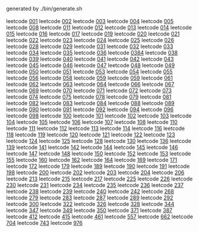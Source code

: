 generated by ./bin/generate.sh<br><br>
leetcode [001](https://github.com/17hao/algorithm/blob/master/src/leetcode/first/Code_001_TwoSum.java)
leetcode [002](https://github.com/17hao/algorithm/blob/master/src/leetcode/first/Code_002_AddTwoNumbers.java)
leetcode [003](https://github.com/17hao/algorithm/blob/master/src/leetcode/first/Code_003_LongestSubStr.java)
leetcode [004](https://github.com/17hao/algorithm/blob/master/src/leetcode/first/Code_004_FindMedian.java)
leetcode [005](https://github.com/17hao/algorithm/blob/master/src/leetcode/first/Code_005_LongestPalindromeStr.java)
leetcode [008](https://github.com/17hao/algorithm/blob/master/src/leetcode/first/Code_008_MyAtoi.java)
leetcode [011](https://github.com/17hao/algorithm/blob/master/src/leetcode/first/Code_011_ContainerWithMostWater.java)
leetcode [012](https://github.com/17hao/algorithm/blob/master/src/leetcode/first/Code_012_IntegerToRoman.java)
leetcode [013](https://github.com/17hao/algorithm/blob/master/src/leetcode/first/Code_013_RomanToInteger.java)
leetcode [014](https://github.com/17hao/algorithm/blob/master/src/leetcode/first/Code_014_LongestCommonPrefix.java)
leetcode [015](https://github.com/17hao/algorithm/blob/master/src/leetcode/first/Code_015_ThreeSum.java)
leetcode [016](https://github.com/17hao/algorithm/blob/master/src/leetcode/first/Code_016_3SumCloset.java)
leetcode [017](https://github.com/17hao/algorithm/blob/master/src/leetcode/first/Code_017_LetterCombinations.java)
leetcode [019](https://github.com/17hao/algorithm/blob/master/src/leetcode/first/Code_019_RemoveNthEndOfList.java)
leetcode [020](https://github.com/17hao/algorithm/blob/master/src/leetcode/first/Code_020_ValidParenthesis.java)
leetcode [021](https://github.com/17hao/algorithm/blob/master/src/leetcode/first/Code_021_MergeSortedLists.java)
leetcode [022](https://github.com/17hao/algorithm/blob/master/src/leetcode/first/Code_022_GenerateParenthesis.java)
leetcode [023](https://github.com/17hao/algorithm/blob/master/src/leetcode/first/Code_023_MergeKSortedList.java)
leetcode [024](https://github.com/17hao/algorithm/blob/master/src/leetcode/first/Code_024_SwapNodesInPairs.java)
leetcode [025](https://github.com/17hao/algorithm/blob/master/src/leetcode/first/Code_025_ReverseKGroup.java)
leetcode [026](https://github.com/17hao/algorithm/blob/master/src/leetcode/first/Code_026_RemoveDuplicates.java)
leetcode [028](https://github.com/17hao/algorithm/blob/master/src/leetcode/first/Code_028_strStr.java)
leetcode [029](https://github.com/17hao/algorithm/blob/master/src/leetcode/first/Code_029_Divide2Integers.java)
leetcode [031](https://github.com/17hao/algorithm/blob/master/src/leetcode/first/Code_031_NextPermutation.java)
leetcode [032](https://github.com/17hao/algorithm/blob/master/src/leetcode/first/Code_032_LongestValidParentheses.java)
leetcode [033](https://github.com/17hao/algorithm/blob/master/src/leetcode/first/Code_033_SearchInRotatedArr.java)
leetcode [034](https://github.com/17hao/algorithm/blob/master/src/leetcode/first/Code_034_FistAndLastPosition.java)
leetcode [035](https://github.com/17hao/algorithm/blob/master/src/leetcode/first/Code_035_SearchInsertPosition.java)
leetcode [036](https://github.com/17hao/algorithm/blob/master/src/leetcode/first/Code_036_ValidSudoku.java)
leetcode [0384](https://github.com/17hao/algorithm/blob/master/src/leetcode/first/Code_0384_Shuffle.java)
leetcode [038](https://github.com/17hao/algorithm/blob/master/src/leetcode/first/Code_038_CountAndSay.java)
leetcode [039](https://github.com/17hao/algorithm/blob/master/src/leetcode/first/Code_039_CombinationSum.java)
leetcode [040](https://github.com/17hao/algorithm/blob/master/src/leetcode/first/Code_040_CombinationSum2.java)
leetcode [041](https://github.com/17hao/algorithm/blob/master/src/leetcode/first/Code_041_FirstMissingPositive.java)
leetcode [042](https://github.com/17hao/algorithm/blob/master/src/leetcode/first/Code_042_TrappingRainWater.java)
leetcode [043](https://github.com/17hao/algorithm/blob/master/src/leetcode/first/Code_043_MultiplyStrings.java)
leetcode [045](https://github.com/17hao/algorithm/blob/master/src/leetcode/first/Code_045_JumpGame2.java)
leetcode [046](https://github.com/17hao/algorithm/blob/master/src/leetcode/first/Code_046_Permutations.java)
leetcode [047](https://github.com/17hao/algorithm/blob/master/src/leetcode/first/Code_047_Permutations2.java)
leetcode [048](https://github.com/17hao/algorithm/blob/master/src/leetcode/first/Code_048_RotateImage.java)
leetcode [049](https://github.com/17hao/algorithm/blob/master/src/leetcode/first/Code_049_GroupAnagrams.java)
leetcode [050](https://github.com/17hao/algorithm/blob/master/src/leetcode/first/Code_050_Pow.java)
leetcode [051](https://github.com/17hao/algorithm/blob/master/src/leetcode/first/Code_051_NQueens.java)
leetcode [053](https://github.com/17hao/algorithm/blob/master/src/leetcode/first/Code_053_MaximumSubarray.java)
leetcode [054](https://github.com/17hao/algorithm/blob/master/src/leetcode/first/Code_054_SpiralMatrix.java)
leetcode [055](https://github.com/17hao/algorithm/blob/master/src/leetcode/first/Code_055_JumpGame.java)
leetcode [056](https://github.com/17hao/algorithm/blob/master/src/leetcode/first/Code_056_MergeIntervals.java)
leetcode [058](https://github.com/17hao/algorithm/blob/master/src/leetcode/first/Code_058_LengthOfLastWord.java)
leetcode [059](https://github.com/17hao/algorithm/blob/master/src/leetcode/first/Code_059_SpiralMatrix2.java)
leetcode [059](https://github.com/17hao/algorithm/blob/master/src/leetcode/first/Code_059_SpiralMatrixII.java)
leetcode [061](https://github.com/17hao/algorithm/blob/master/src/leetcode/first/Code_061_RotateList.java)
leetcode [062](https://github.com/17hao/algorithm/blob/master/src/leetcode/first/Code_062_UniquePaths.java)
leetcode [063](https://github.com/17hao/algorithm/blob/master/src/leetcode/first/Code_063_UniquePath2.java)
leetcode [064](https://github.com/17hao/algorithm/blob/master/src/leetcode/first/Code_064_MinPathSum.java)
leetcode [066](https://github.com/17hao/algorithm/blob/master/src/leetcode/first/Code_066_PlusOne.java)
leetcode [067](https://github.com/17hao/algorithm/blob/master/src/leetcode/first/Code_067_AddBinary.java)
leetcode [069](https://github.com/17hao/algorithm/blob/master/src/leetcode/first/Code_069_Sqrt.java)
leetcode [070](https://github.com/17hao/algorithm/blob/master/src/leetcode/first/Code_070_ClimbingStairs.java)
leetcode [071](https://github.com/17hao/algorithm/blob/master/src/leetcode/first/Code_071_SimplifyPath.java)
leetcode [072](https://github.com/17hao/algorithm/blob/master/src/leetcode/first/Code_072_EditDistance.java)
leetcode [073](https://github.com/17hao/algorithm/blob/master/src/leetcode/first/Code_073_SetMatrixZeroes.java)
leetcode [074](https://github.com/17hao/algorithm/blob/master/src/leetcode/first/Code_074_Search2DMatrix.java)
leetcode [075](https://github.com/17hao/algorithm/blob/master/src/leetcode/first/Code_075_SortColors.java)
leetcode [078](https://github.com/17hao/algorithm/blob/master/src/leetcode/first/Code_078_Subsets.java)
leetcode [079](https://github.com/17hao/algorithm/blob/master/src/leetcode/first/Code_079_WordSearch.java)
leetcode [081](https://github.com/17hao/algorithm/blob/master/src/leetcode/first/Code_081_SearchInRotatedSortedArray2.java)
leetcode [082](https://github.com/17hao/algorithm/blob/master/src/leetcode/first/Code_082_RemoveDuplicateFromList2.java)
leetcode [083](https://github.com/17hao/algorithm/blob/master/src/leetcode/first/Code_083_RemoveDuplicateFromList.java)
leetcode [084](https://github.com/17hao/algorithm/blob/master/src/leetcode/first/Code_084_LargestRectangle.java)
leetcode [088](https://github.com/17hao/algorithm/blob/master/src/leetcode/first/Code_088_MergedSortedArray.java)
leetcode [089](https://github.com/17hao/algorithm/blob/master/src/leetcode/first/Code_089_GrayCode.java)
leetcode [090](https://github.com/17hao/algorithm/blob/master/src/leetcode/first/Code_090_Subsets2.java)
leetcode [091](https://github.com/17hao/algorithm/blob/master/src/leetcode/first/Code_091_DecodeWays.java)
leetcode [092](https://github.com/17hao/algorithm/blob/master/src/leetcode/first/Code_092_ReverseLinkedList2.java)
leetcode [094](https://github.com/17hao/algorithm/blob/master/src/leetcode/first/Code_094_InOrderTraversal.java)
leetcode [096](https://github.com/17hao/algorithm/blob/master/src/leetcode/first/Code_096_UniqueBST.java)
leetcode [098](https://github.com/17hao/algorithm/blob/master/src/leetcode/first/Code_098_ValidateBST.java)
leetcode [100](https://github.com/17hao/algorithm/blob/master/src/leetcode/first/Code_100_SameTree.java)
leetcode [101](https://github.com/17hao/algorithm/blob/master/src/leetcode/first/Code_101_SymmetricBT.java)
leetcode [102](https://github.com/17hao/algorithm/blob/master/src/leetcode/first/Code_102_LevelOrderBT.java)
leetcode [103](https://github.com/17hao/algorithm/blob/master/src/leetcode/first/Code_103_ZigzagLevelOrderBT.java)
leetcode [104](https://github.com/17hao/algorithm/blob/master/src/leetcode/first/Code_104_MaxDepthOfBinaryTree.java)
leetcode [105](https://github.com/17hao/algorithm/blob/master/src/leetcode/first/Code_105_ConstructBT.java)
leetcode [106](https://github.com/17hao/algorithm/blob/master/src/leetcode/first/Code_106_ConstructBT.java)
leetcode [107](https://github.com/17hao/algorithm/blob/master/src/leetcode/first/Code_107_LevelOrderBTv2.java)
leetcode [108](https://github.com/17hao/algorithm/blob/master/src/leetcode/first/Code_108_SortedArrayToBST.java)
leetcode [110](https://github.com/17hao/algorithm/blob/master/src/leetcode/first/Code_110_BalancedBinaryTree.java)
leetcode [111](https://github.com/17hao/algorithm/blob/master/src/leetcode/first/Code_111_MinDepthOfBT.java)
leetcode [112](https://github.com/17hao/algorithm/blob/master/src/leetcode/first/Code_112_PathSum.java)
leetcode [113](https://github.com/17hao/algorithm/blob/master/src/leetcode/first/Code_113_PathSUm2.java)
leetcode [114](https://github.com/17hao/algorithm/blob/master/src/leetcode/first/Code_114_FlattenBTtoLinkedList.java)
leetcode [116](https://github.com/17hao/algorithm/blob/master/src/leetcode/first/Code_116_PopulatingNextPtr.java)
leetcode [118](https://github.com/17hao/algorithm/blob/master/src/leetcode/first/Code_118_PascalTriangle.java)
leetcode [119](https://github.com/17hao/algorithm/blob/master/src/leetcode/first/Code_119_PascalTriangle2.java)
leetcode [120](https://github.com/17hao/algorithm/blob/master/src/leetcode/first/Code_120_Triangle.java)
leetcode [121](https://github.com/17hao/algorithm/blob/master/src/leetcode/first/Code_121_BestTimeBuyStock.java)
leetcode [122](https://github.com/17hao/algorithm/blob/master/src/leetcode/first/Code_122_BestTimeBuyStock2.java)
leetcode [123](https://github.com/17hao/algorithm/blob/master/src/leetcode/first/Code_123_BestTimeBuyStock3.java)
leetcode [124](https://github.com/17hao/algorithm/blob/master/src/leetcode/first/Code_124_BTMaxPathSum.java)
leetcode [125](https://github.com/17hao/algorithm/blob/master/src/leetcode/first/Code_125_ValidPalindrome.java)
leetcode [128](https://github.com/17hao/algorithm/blob/master/src/leetcode/first/Code_128_LongestConsecutiveSeq.java)
leetcode [130](https://github.com/17hao/algorithm/blob/master/src/leetcode/first/Code_130_SurroundedRegions.java)
leetcode [136](https://github.com/17hao/algorithm/blob/master/src/leetcode/first/Code_136_SingleNumber.java)
leetcode [139](https://github.com/17hao/algorithm/blob/master/src/leetcode/first/Code_139_WordBreak.java)
leetcode [141](https://github.com/17hao/algorithm/blob/master/src/leetcode/first/Code_141_LinkedListCycle.java)
leetcode [142](https://github.com/17hao/algorithm/blob/master/src/leetcode/first/Code_142_LinkedListCycle2.java)
leetcode [144](https://github.com/17hao/algorithm/blob/master/src/leetcode/first/Code_144_Preorder.java)
leetcode [145](https://github.com/17hao/algorithm/blob/master/src/leetcode/first/Code_145_PostOrderTraversal.java)
leetcode [146](https://github.com/17hao/algorithm/blob/master/src/leetcode/first/Code_146_LRU_Cache.java)
leetcode [147](https://github.com/17hao/algorithm/blob/master/src/leetcode/first/Code_147_InsertionSortList.java)
leetcode [148](https://github.com/17hao/algorithm/blob/master/src/leetcode/first/Code_148_SortList.java)
leetcode [150](https://github.com/17hao/algorithm/blob/master/src/leetcode/first/Code_150_ReversePolishNotation.java)
leetcode [152](https://github.com/17hao/algorithm/blob/master/src/leetcode/first/Code_152_MaxProductSubarray.java)
leetcode [153](https://github.com/17hao/algorithm/blob/master/src/leetcode/first/Code_153_MinimumRotatedSortedArray.java)
leetcode [155](https://github.com/17hao/algorithm/blob/master/src/leetcode/first/Code_155_MinStack.java)
leetcode [160](https://github.com/17hao/algorithm/blob/master/src/leetcode/first/Code_160_IntersectionOfLinkedList.java)
leetcode [162](https://github.com/17hao/algorithm/blob/master/src/leetcode/first/Code_162_FindPeakElement.java)
leetcode [164](https://github.com/17hao/algorithm/blob/master/src/leetcode/first/Code_164_MaximumGap.java)
leetcode [169](https://github.com/17hao/algorithm/blob/master/src/leetcode/first/Code_169_MajorityElement.java)
leetcode [171](https://github.com/17hao/algorithm/blob/master/src/leetcode/first/Code_171_ExcelSheetColumnNum.java)
leetcode [172](https://github.com/17hao/algorithm/blob/master/src/leetcode/first/Code_172_FactorialTrailingZeroes.java)
leetcode [179](https://github.com/17hao/algorithm/blob/master/src/leetcode/first/Code_179_LargestNum.java)
leetcode [189](https://github.com/17hao/algorithm/blob/master/src/leetcode/first/Code_189_RotateArray.java)
leetcode [190](https://github.com/17hao/algorithm/blob/master/src/leetcode/first/Code_190_ReverseBits.java)
leetcode [191](https://github.com/17hao/algorithm/blob/master/src/leetcode/first/Code_191_LengthOf1Bits.java)
leetcode [198](https://github.com/17hao/algorithm/blob/master/src/leetcode/first/Code_198_HouseRobber.java)
leetcode [200](https://github.com/17hao/algorithm/blob/master/src/leetcode/first/Code_200_NumberOfIslands.java)
leetcode [202](https://github.com/17hao/algorithm/blob/master/src/leetcode/first/Code_202_HappyNumber.java)
leetcode [203](https://github.com/17hao/algorithm/blob/master/src/leetcode/first/Code_203_RemoveLinkedListElements.java)
leetcode [204](https://github.com/17hao/algorithm/blob/master/src/leetcode/first/Code_204_CountPrimes.java)
leetcode [206](https://github.com/17hao/algorithm/blob/master/src/leetcode/first/Code_206_ReverseList.java)
leetcode [213](https://github.com/17hao/algorithm/blob/master/src/leetcode/first/Code_213_HouseRobberII.java)
leetcode [215](https://github.com/17hao/algorithm/blob/master/src/leetcode/first/Code_215_KthLargestElement.java)
leetcode [217](https://github.com/17hao/algorithm/blob/master/src/leetcode/first/Code_217_ContainsDuplicate.java)
leetcode [225](https://github.com/17hao/algorithm/blob/master/src/leetcode/first/Code_225_ImplementStackByQueue.java)
leetcode [226](https://github.com/17hao/algorithm/blob/master/src/leetcode/first/Code_226_InvertBT.java)
leetcode [230](https://github.com/17hao/algorithm/blob/master/src/leetcode/first/Code_230_KthSmallestInBST.java)
leetcode [231](https://github.com/17hao/algorithm/blob/master/src/leetcode/first/Code_231_PowerOfTwo.java)
leetcode [234](https://github.com/17hao/algorithm/blob/master/src/leetcode/first/Code_234_PalindromeLinkedList.java)
leetcode [235](https://github.com/17hao/algorithm/blob/master/src/leetcode/first/Code_235_LowestAncestorOfBST.java)
leetcode [236](https://github.com/17hao/algorithm/blob/master/src/leetcode/first/Code_236_LowestAncestorOfBT.java)
leetcode [237](https://github.com/17hao/algorithm/blob/master/src/leetcode/first/Code_237_DeleteNode.java)
leetcode [238](https://github.com/17hao/algorithm/blob/master/src/leetcode/first/Code_238_ProductOfArray.java)
leetcode [239](https://github.com/17hao/algorithm/blob/master/src/leetcode/first/Code_239_SlidingWindowMaximum.java)
leetcode [240](https://github.com/17hao/algorithm/blob/master/src/leetcode/first/Code_240_Search2DMatrixII.java)
leetcode [242](https://github.com/17hao/algorithm/blob/master/src/leetcode/first/Code_242_ValidAnagram.java)
leetcode [268](https://github.com/17hao/algorithm/blob/master/src/leetcode/first/Code_268_MissingNumber.java)
leetcode [279](https://github.com/17hao/algorithm/blob/master/src/leetcode/first/Code_279_PerfectSquares.java)
leetcode [283](https://github.com/17hao/algorithm/blob/master/src/leetcode/first/Code_283_MoveZeroes.java)
leetcode [287](https://github.com/17hao/algorithm/blob/master/src/leetcode/first/Code_287_DuplicateNumber.java)
leetcode [289](https://github.com/17hao/algorithm/blob/master/src/leetcode/first/Code_289_GameOfLife.java)
leetcode [292](https://github.com/17hao/algorithm/blob/master/src/leetcode/first/Code_292_NimGame.java)
leetcode [300](https://github.com/17hao/algorithm/blob/master/src/leetcode/first/Code_300_LengthOfLIS.java)
leetcode [322](https://github.com/17hao/algorithm/blob/master/src/leetcode/first/Code_322_CoinChange.java)
leetcode [326](https://github.com/17hao/algorithm/blob/master/src/leetcode/first/Code_326_PowerOfThree.java)
leetcode [328](https://github.com/17hao/algorithm/blob/master/src/leetcode/first/Code_328_OddEvenLinkedList.java)
leetcode [344](https://github.com/17hao/algorithm/blob/master/src/leetcode/first/Code_344_ReverseString.java)
leetcode [347](https://github.com/17hao/algorithm/blob/master/src/leetcode/first/Code_347_TopKFrequent.java)
leetcode [349](https://github.com/17hao/algorithm/blob/master/src/leetcode/first/Code_349_IntersectionArrays.java)
leetcode [350](https://github.com/17hao/algorithm/blob/master/src/leetcode/first/Code_350_IntersectionOf2Arrays.java)
leetcode [371](https://github.com/17hao/algorithm/blob/master/src/leetcode/first/Code_371_SumOfIntegers.java)
leetcode [387](https://github.com/17hao/algorithm/blob/master/src/leetcode/first/Code_387_1stUniqueCharInStr.java)
leetcode [412](https://github.com/17hao/algorithm/blob/master/src/leetcode/first/Code_412_FizzBuzz.java)
leetcode [415](https://github.com/17hao/algorithm/blob/master/src/leetcode/first/Code_415_AddStrings.java)
leetcode [461](https://github.com/17hao/algorithm/blob/master/src/leetcode/first/Code_461_HammingDistance.java)
leetcode [557](https://github.com/17hao/algorithm/blob/master/src/leetcode/first/Code_557_ReverseWordsInString.java)
leetcode [662](https://github.com/17hao/algorithm/blob/master/src/leetcode/first/Code_662_MaxWidthOfBT.java)
leetcode [704](https://github.com/17hao/algorithm/blob/master/src/leetcode/first/Code_704_BinarySearch.java)
leetcode [743](https://github.com/17hao/algorithm/blob/master/src/leetcode/first/Code_743_NetworkDelayTime.java)
leetcode [976](https://github.com/17hao/algorithm/blob/master/src/leetcode/first/Code_976_LargestPerimeterTriangle.java)
